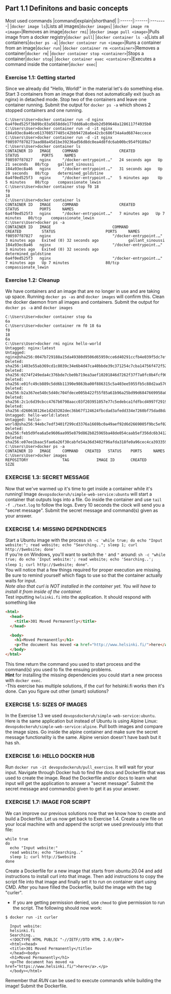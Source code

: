 ## Part 1.1 Definitons and basic concepts
Most used commands
|command|explain|shorthand|
|:------|:------|:--------|
|`docker image ls`|Lists all images|`docker images`|
|`docker image rm <image>`|Removes an image|`docker rmi`|
|`docker image pull <image>`|Pulls image from a docker registry|`docker pull`|
|`docker container ls -a`|Lists all containers|`docker ps -a`|
|`docker container run <image>`|Runs a container from an image|`docker run`|
|`docker container rm <container>`|Removes a container|`docker rm`|
|`docker container stop <container>`|Stops a container|`docker stop`|
|`docker container exec <container>`|Executes a command inside the container|`docker exec`|
  
### Exercise 1.1: Getting started
Since we already did "Hello, World!" in the material let's do something else.
Start 3 containers from an image that does not automatically exit (such as nginx) in detached mode.
Stop two of the containers and leave one container running.
Submit the output for `docker ps -a` which shows 2 stopped containers and one running.
```console
C:\Users\User>docker container run -d nginx
6a4f0ed525f3b89bc83a5658dde177ddd6a8cdbeb2d509648a1286117f4935b0
C:\Users\User>docker container run -d -it nginx
184a93ec8a46ce613708577485c42bb94728a6e42cbc686f34a4ad6874eccece
C:\Users\User>docker container run -d -it nginx
f00597f878273aad88a45d1be39236ad56d8dc0ea4d8fdc6ab00bc954f9189a7
C:\Users\User>docker container ls
CONTAINER ID   IMAGE     COMMAND                  CREATED          STATUS          PORTS     NAMES
f00597f87827   nginx     "/docker-entrypoint.…"   24 seconds ago   Up 21 seconds   80/tcp    gallant_sinoussi
184a93ec8a46   nginx     "/docker-entrypoint.…"   31 seconds ago   Up 29 seconds   80/tcp    determined_goldstine
6a4f0ed525f3   nginx     "/docker-entrypoint.…"   5 minutes ago    Up 5 minutes    80/tcp    compassionate_lewin
C:\Users\User>docker container stop f0 18
f0
18
C:\Users\User>docker container ls
CONTAINER ID   IMAGE     COMMAND                  CREATED         STATUS         PORTS     NAMES
6a4f0ed525f3   nginx     "/docker-entrypoint.…"   7 minutes ago   Up 7 minutes   80/tcp    compassionate_lewin
C:\Users\User>docker ps -a
CONTAINER ID   IMAGE                           COMMAND                  CREATED         STATUS                      PORTS     NAMES
f00597f87827   nginx                           "/docker-entrypoint.…"   3 minutes ago   Exited (0) 32 seconds ago             gallant_sinoussi
184a93ec8a46   nginx                           "/docker-entrypoint.…"   3 minutes ago   Exited (0) 32 seconds ago             determined_goldstine
6a4f0ed525f3   nginx                           "/docker-entrypoint.…"   7 minutes ago   Up 7 minutes                80/tcp    compassionate_lewin
```
### Exercise 1.2: Cleanup
We have containers and an image that are no longer in use and are taking up space. 
Running `docker ps -as` and `docker images` will confirm this.
Clean the docker daemon from all images and containers.
Submit the output for `docker ps -a` and `docker images`
```console
C:\Users\User>docker container stop 6a
6a
C:\Users\User>docker container rm f0 18 6a
f0
18
6a
C:\Users\User>docker rmi nginx hello-world
Untagged: nginx:latest
Untagged: nginx@sha256:0047b729188a15da49380d9506d65959cce6d40291ccfb4e039f5dc7efd33286
Deleted: sha256:1403e55ab369cd1c8039c34e6b4d47ca40bbde39c371254c7cba14756f472f52
Deleted: sha256:0274f249eda4c376bde7cbe0b719ea3aef10201846d7262f37f7a0fc0b4fcf90
Deleted: sha256:e01fc49cb889c5dd6b11390e9863ba00f886315c5a403ee5955fb5c88d2aa576
Deleted: sha256:b2a367ee540c5d40c704fdece005b422f55f85a61b96a25bd99d6847669958a0
Deleted: sha256:2c1c6d39cbcc4767b0798aacc03f203951057e77c5edebca1fdfbcd4997f2919
Deleted: sha256:d260638126e1d2d3202dec36b67f124624fbcdad3afedd334e7260bf75dad8da
Untagged: hello-world:latest
Untagged: hello-world@sha256:94ebc7edf3401f299cd3376a1669bc0a49aef92d6d2669005f9bc5ef028dc333
Deleted: sha256:feb5d9fea6a5e9606aa995e879d862b825965ba48de054caab5ef356dc6b3412
Deleted: sha256:e07ee1baac5fae6a26f30cabfe54a36d3402f96afda318fe0a96cec4ca393359
C:\Users\User>docker ps -a
CONTAINER ID   IMAGE     COMMAND   CREATED   STATUS    PORTS     NAMES
C:\Users\User>docker images
REPOSITORY               TAG            IMAGE ID       CREATED       SIZE
```
### EXERCISE 1.3: SECRET MESSAGE
Now that we've warmed up it's time to get inside a container while it's running!
Image `devopsdockeruh/simple-web-service:ubuntu` will start a container that outputs logs into a file. Go inside the container and use `tail -f ./text.log` to follow the logs. Every 10 seconds the clock will send you a "secret message".
Submit the secret message and command(s) given as your answer.



### EXERCISE 1.4: MISSING DEPENDENCIES
Start a Ubuntu image with the process `sh -c 'while true; do echo "Input website:"; read website; echo "Searching.."; sleep 1; curl http://$website; done'`<br>
If you're on Windows, you'll want to switch the `'` and `"` around: `sh -c "while true; do echo 'Input website:'; read website; echo 'Searching..'; sleep 1; curl http://$website; done"`.<br>
You will notice that a few things required for proper execution are missing. Be sure to remind yourself which flags to use so that the container actually waits for input.<br>
_Note also that curl is NOT installed in the container yet. You will have to install it from inside of the container._<br>
Test inputting `helsinki.fi` into the application. It should respond with something like
```html
<html>
  <head>
    <title>301 Moved Permanently</title>
  </head>

  <body>
    <h1>Moved Permanently</h1>
    <p>The document has moved <a href="http://www.helsinki.fi/">here</a>.</p>
  </body>
</html>
```
This time return the command you used to start process and the command(s) you used to fix the ensuing problems.<br>
**Hint** for installing the missing dependencies you could start a new process with `docker exec`.<br>
-This exercise has multiple solutions, if the curl for helsinki.fi works then it's done. Can you figure out other (smart) solutions?


### EXERCISE 1.5: SIZES OF IMAGES
In the Exercise 1.3 we used `devopsdockeruh/simple-web-service:ubuntu`.
Here is the same application but instead of Ubuntu is using Alpine Linux: `devopsdockeruh/simple-web-service:alpine`.
Pull both images and compare the image sizes. Go inside the alpine container and make sure the secret message functionality is the same. Alpine version doesn't have bash but it has sh.


### EXERCISE 1.6: HELLO DOCKER HUB
Run `docker run -it devopsdockeruh/pull_exercise`.
It will wait for your input. Navigate through Docker hub to find the docs and Dockerfile that was used to create the image.
Read the Dockerfile and/or docs to learn what input will get the application to answer a "secret message".
Submit the secret message and command(s) given to get it as your answer.


### EXERCISE 1.7: IMAGE FOR SCRIPT
We can improve our previous solutions now that we know how to create and build a Dockerfile.
Let us now get back to Exercise 1.4.
Create a new file on your local machine with and append the script we used previously into that file:
```
while true
do
  echo "Input website:"
  read website; echo "Searching.."
  sleep 1; curl http://$website
done
```
Create a Dockerfile for a new image that starts from ubuntu:20.04 and add instructions to install curl into that image. Then add instructions to copy the script file into that image and finally set it to run on container start using CMD.
After you have filled the Dockerfile, build the image with the tag "curler".
- If you are getting permission denied, use `chmod` to give permission to run the script.
The following should now work:
```
$ docker run -it curler

  Input website:
  helsinki.fi
  Searching..
  <!DOCTYPE HTML PUBLIC "-//IETF//DTD HTML 2.0//EN">
  <html><head>
  <title>301 Moved Permanently</title>
  </head><body>
  <h1>Moved Permanently</h1>
  <p>The document has moved <a href="https://www.helsinki.fi/">here</a>.</p>
  </body></html>
```
Remember that _RUN_ can be used to execute commands while building the image!
Submit the Dockerfile.